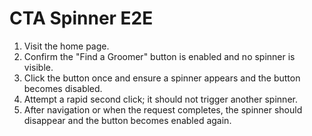 # CTA Spinner E2E

1. Visit the home page.
2. Confirm the "Find a Groomer" button is enabled and no spinner is visible.
3. Click the button once and ensure a spinner appears and the button becomes disabled.
4. Attempt a rapid second click; it should not trigger another spinner.
5. After navigation or when the request completes, the spinner should disappear and the button becomes enabled again.
